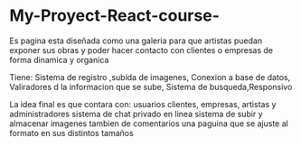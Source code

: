 # My-Proyect-React-course-

Es pagina esta diseñada como una galeria para
que artistas puedan exponer sus obras y poder hacer contacto
con clientes o empresas de forma dinamica y organica

Tiene:
Sistema de registro ,subida de imagenes, Conexion a base de datos,
Valiradores d la informacion que se sube, Sistema de busqueda,Responsivo

La idea final es que contara con:
usuarios clientes, empresas, artistas y administradores
sistema de chat privado en linea
sistema de subir y almacenar imagenes
tambien de comentarios
una paguina que se ajuste al formato en sus distintos tamaños
